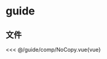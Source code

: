 # guide

## 文件

<<< @/guide/comp/NoCopy.vue{vue}

<script setup>
import NoCopy from './comp/NoCopy.vue'
</script>

<NoCopy />
